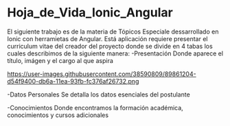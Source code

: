 # Hoja_de_Vida_Ionic_Angular
El siguiente trabajo es de la materia de Tópicos Especiale dessarrollado en Ionic con herramietas de Angular.
Está aplicación requiere presentar el curriculum vitae del creador del proyecto donde se divide en 4 tabas los cuales describimos de la siguiente manera:
-Presentación
Donde aparece el título, imágen y el cargo al que aspira

https://user-images.githubusercontent.com/38590809/89861204-d54f9400-db6a-11ea-93fb-fc376af26732.png

-Datos Personales
Se detalla  los  datos esenciales del postulante

-Conocimientos
Donde encontramos la formación académica, conocimientos y cursos adicionales
